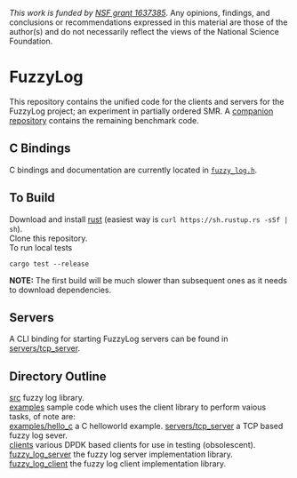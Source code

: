 _This work is funded by [NSF grant 1637385](https://nsf.gov/awardsearch/showAward?AWD_ID=1637385)_. Any opinions, findings, and conclusions or recommendations expressed in this material are those of the author(s) and do not necessarily reflect the views of the National Science Foundation.


# FuzzyLog

This repository contains the unified code for the clients and servers for the FuzzyLog project;
an experiment in partially ordered SMR.
A [companion repository](https://github.com/JLockerman/delos-apps) contains the remaining benchmark code.

## C Bindings

C bindings and documentation are currently located in [`fuzzy_log.h`](fuzzy_log.h).  

## To Build
Download and install [rust](https://www.rust-lang.org) (easiest way is `curl https://sh.rustup.rs -sSf | sh`).  
Clone this repository.  
To run local tests

    cargo test --release

**NOTE:** The first build will be much slower than subsequent ones
as it needs to download dependencies.

## Servers

A CLI binding for starting FuzzyLog servers can be found in [servers/tcp_server](servers/tcp_server).

## Directory Outline
[src](src) fuzzy log library.  
[examples](examples) sample code which uses the client library to perform vaious tasks, of note are:  
[examples/hello_c](examples/hello_c) a C helloworld example.
[servers/tcp_server](servers/tcp_server) a TCP based fuzzy log sever.  
[clients](clients) various DPDK based clients for use in testing (obsolescent).  
[fuzzy_log_server](fuzzy_log_server) the fuzzy log server implementation library.  
[fuzzy_log_client](fuzzy_log_client) the fuzzy log client implementation library.  
